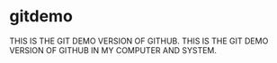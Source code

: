 # gitdemo
THIS IS THE GIT DEMO VERSION OF GITHUB.
THIS IS THE GIT DEMO VERSION OF GITHUB IN MY COMPUTER AND SYSTEM.
